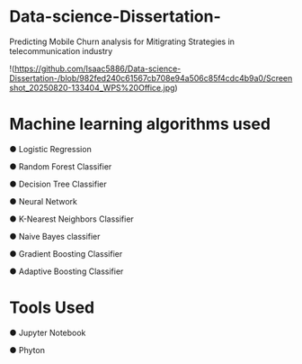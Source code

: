 # Data-science-Dissertation-

Predicting Mobile Churn analysis for Mitigrating Strategies in telecommunication industry 

!(https://github.com/Isaac5886/Data-science-Dissertation-/blob/982fed240c61567cb708e94a506c85f4cdc4b9a0/Screenshot_20250820-133404_WPS%20Office.jpg)

# Machine learning algorithms used
● Logistic Regression

● Random Forest Classifier 

● Decision Tree Classifier 

● Neural Network 

● K-Nearest Neighbors Classifier

● Naive Bayes classifier 

● Gradient Boosting Classifier 

● Adaptive Boosting Classifier

# Tools Used
● Jupyter Notebook 

● Phyton 



